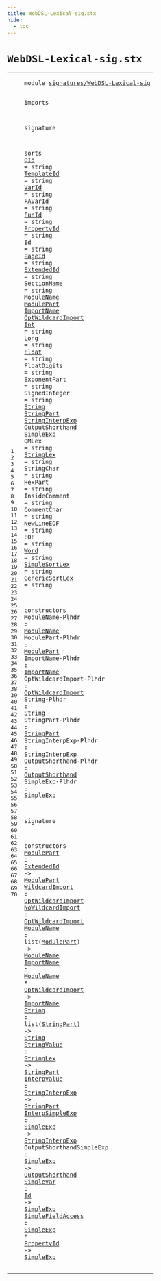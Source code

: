 ```yaml
---
title: WebDSL-Lexical-sig.stx
hide:
  - toc
---
```


# `WebDSL-Lexical-sig.stx`



[pdmosses/webdsl-statix/webdslstatix/src-gen/statix/signatures/WebDSL-Lexical-sig.stx]: https://github.com/pdmosses/webdsl-statix/blob/master/webdslstatix/src-gen/statix/signatures/WebDSL-Lexical-sig.stx "The source file on GitHub"

<div class="stx"><table class="highlighttable"><tbody><tr><td class="linenos"><div class="linenodiv"><pre><span></span>1
2
3
4
5
6
7
8
9
10
11
12
13
14
15
16
17
18
19
20
21
22
23
24
25
26
27
28
29
30
31
32
33
34
35
36
37
38
39
40
41
42
43
44
45
46
47
48
49
50
51
52
53
54
55
56
57
58
59
60
61
62
63
64
65
66
67
68
69
70
</pre></div></td>
<td class="code"><pre><code><span class="keyword">module</span> <a href="../HQL-sig.stx#signatures/WebDSL-Lexical-sig_68_97" id="signatures/WebDSL-Lexical-sig_7_36" title="Referenced at ../HQL-sig.stx line 5; ../WebDSL-AccessControl-sig.stx line 7; ../WebDSL-Action-sig.stx line 6; ../WebDSL-Ajax-sig.stx line 5; ../WebDSL-Attributes-sig.stx line 5; ../WebDSL-Core-sig.stx line 6; ../WebDSL-DataModel-sig.stx line 6; ../WebDSL-DataValidation-sig.stx line 5; ../WebDSL-Dispatch-sig.stx line 6; ../WebDSL-EntityDerive-sig.stx line 6; ../WebDSL-Exception-sig.stx line 6; ../WebDSL-Expand-sig.stx line 5; ../WebDSL-Generated-sig.stx line 5; ../WebDSL-Native-sig.stx line 5; ../WebDSL-Prefetch-sig.stx line 6; ../WebDSL-Regex-sig.stx line 5; ../WebDSL-Search-sig.stx line 6; ../WebDSL-Service-sig.stx line 6; ../webdsl-statix-sig.stx line 17; ../WebDSL-Test-sig.stx line 5; ../WebDSL-Type-sig.stx line 6; ../WebDSL-UI-sig.stx line 7">signatures/WebDSL-Lexical-sig</a>

<span class="keyword">imports</span>

<span class="keyword">signature</span>

  <span class="keyword">sorts</span>
    <a href="../WebDSL-Core-sig.stx#QId_1714_1717" id="QId_70_73" title="Referenced at ../WebDSL-Core-sig.stx line 62, 63; ../WebDSL-Native-sig.stx line 33, 34, 46, 49">QId</a> = <span class="keyword">string</span>
    <a href="../WebDSL-UI-sig.stx#TemplateId_3008_3018" id="TemplateId_87_97" title="Referenced at ../WebDSL-UI-sig.stx line 105, 106, 106, 111, 237, 238">TemplateId</a> = <span class="keyword">string</span>
    <a href="../WebDSL-Action-sig.stx#VarId_2366_2371" id="VarId_111_116" title="Referenced at ../WebDSL-Action-sig.stx line 88, 89, 90, 106, 107, 108, 109, 116, 158, 159, 160, 161, 162, 163, 164, 165, 166; ../WebDSL-Core-sig.stx line 53, 56; ../WebDSL-DataModel-sig.stx line 31, 32, 33, 34, 35, 36, 37, 38, 39, 40, 41, 42; ../WebDSL-Exception-sig.stx line 24; ../WebDSL-Prefetch-sig.stx line 81; ../WebDSL-UI-sig.stx line 131, 132, 133, 134, 135, 136, 157, 158, 159, 160">VarId</a> = <span class="keyword">string</span>
    <a href="../WebDSL-Action-sig.stx#FAVarId_3783_3790" id="FAVarId_130_137" title="Referenced at ../WebDSL-Action-sig.stx line 121">FAVarId</a> = <span class="keyword">string</span>
    <a href="../WebDSL-Action-sig.stx#FunId_1379_1384" id="FunId_151_156" title="Referenced at ../WebDSL-Action-sig.stx line 67, 78, 79, 80, 136">FunId</a> = <span class="keyword">string</span>
    <a href="#PropertyId_1721_1731" id="PropertyId_170_180" title="Referenced at line 70; ../WebDSL-Action-sig.stx line 117; ../WebDSL-Ajax-sig.stx line 61; ../WebDSL-DataModel-sig.stx line 43, 44; ../WebDSL-Prefetch-sig.stx line 82">PropertyId</a> = <span class="keyword">string</span>
    <a href="#Id_1669_1671" id="Id_194_196" title="Referenced at line 69; ../WebDSL-AccessControl-sig.stx line 43, 44, 44, 45, 46, 46, 47, 51, 53, 56, 58, 59, 62; ../WebDSL-Action-sig.stx line 101, 127, 137, 144, 190; ../WebDSL-Ajax-sig.stx line 49, 49, 50, 51, 53, 53, 54, 55, 58, 60; ../WebDSL-Attributes-sig.stx line 29; ../WebDSL-Core-sig.stx line 75, 76; ../WebDSL-DataModel-sig.stx line 26, 26, 27, 28, 29, 30, 57, 57, 58, 59, 59, 61, 62, 71; ../WebDSL-DataValidation-sig.stx line 23, 26, 27; ../WebDSL-Dispatch-sig.stx line 29, 30, 37, 38; ../WebDSL-EntityDerive-sig.stx line 23, 24, 25; ../WebDSL-Expand-sig.stx line 28, 29, 30, 31, 32, 33, 34, 34, 36, 37, 38, 39; ../WebDSL-Generated-sig.stx line 18; ../WebDSL-Native-sig.stx line 35, 37, 39, 50, 53; ../WebDSL-Prefetch-sig.stx line 46, 47, 51, 58; ../WebDSL-Regex-sig.stx line 108; ../WebDSL-Search-sig.stx line 137, 144, 145, 146, 149, 167, 169, 170, 173, 174, 175, 176, 178, 274, 275, 276; ../WebDSL-Service-sig.stx line 23, 24, 24, 27, 28; ../WebDSL-Test-sig.stx line 17; ../WebDSL-Type-sig.stx line 21; ../WebDSL-UI-sig.stx line 102, 109, 112, 235, 240, 241, 243, 244, 245, 246, 257, 257">Id</a> = <span class="keyword">string</span>
    <a href="../WebDSL-AccessControl-sig.stx#PageId_991_997" id="PageId_210_216" title="Referenced at ../WebDSL-AccessControl-sig.stx line 40; ../WebDSL-UI-sig.stx line 110, 191">PageId</a> = <span class="keyword">string</span>
    <a href="#ExtendedId_1197_1207" id="ExtendedId_230_240" title="Referenced at line 59">ExtendedId</a> = <span class="keyword">string</span>
    <a href="../WebDSL-Core-sig.stx#SectionName_1650_1661" id="SectionName_254_265" title="Referenced at ../WebDSL-Core-sig.stx line 61">SectionName</a> = <span class="keyword">string</span>
    <a href="#ModuleName_846_856" id="ModuleName_279_289" title="Referenced at line 46, 62, 63; ../WebDSL-Core-sig.stx line 64, 65">ModuleName</a>
    <a href="#ModulePart_880_890" id="ModulePart_294_304" title="Referenced at line 47, 59, 62; ../../../../trans/static-semantics/webdsl-modules.stx line 120">ModulePart</a>
    <a href="#ImportName_914_924" id="ImportName_309_319" title="Referenced at line 48, 63; ../WebDSL-Core-sig.stx line 71">ImportName</a>
    <a href="#OptWildcardImport_955_972" id="OptWildcardImport_324_341" title="Referenced at line 49, 60, 61, 63">OptWildcardImport</a>
    <a href="../WebDSL-Action-sig.stx#Int_3495_3498" id="Int_346_349" title="Referenced at ../WebDSL-Action-sig.stx line 112; ../WebDSL-DataModel-sig.stx line 67, 70; ../WebDSL-Search-sig.stx line 180, 181">Int</a> = <span class="keyword">string</span>
    <a href="../WebDSL-Action-sig.stx#Long_3524_3528" id="Long_363_367" title="Referenced at ../WebDSL-Action-sig.stx line 113">Long</a> = <span class="keyword">string</span>
    <a href="../WebDSL-Action-sig.stx#Float_3555_3560" id="Float_381_386" title="Referenced at ../WebDSL-Action-sig.stx line 114; ../WebDSL-Search-sig.stx line 152, 177, 182">Float</a> = <span class="keyword">string</span>
    <span id="FloatDigits_400_411" title="Not referenced locally, nor via imports">FloatDigits</span> = <span class="keyword">string</span>
    <span id="ExponentPart_425_437" title="Not referenced locally, nor via imports">ExponentPart</span> = <span class="keyword">string</span>
    <span id="SignedInteger_451_464" title="Not referenced locally, nor via imports">SignedInteger</span> = <span class="keyword">string</span>
    <a href="#String_992_998" id="String_478_484" title="Referenced at line 50, 64; ../WebDSL-Action-sig.stx line 115; ../WebDSL-Core-sig.stx line 76; ../WebDSL-DataModel-sig.stx line 68, 72, 73; ../WebDSL-Search-sig.stx line 149; ../../../../trans/static-semantics/webdsl-types.stx line 85">String</a>
    <a href="#StringPart_1022_1032" id="StringPart_489_499" title="Referenced at line 51, 64, 65, 66; ../WebDSL-Action-sig.stx line 145; ../WebDSL-UI-sig.stx line 229; ../../../../trans/static-semantics/webdsl-types.stx line 89">StringPart</a>
    <a href="#StringInterpExp_1061_1076" id="StringInterpExp_504_519" title="Referenced at line 52, 66, 67">StringInterpExp</a>
    <a href="#OutputShorthand_1105_1120" id="OutputShorthand_524_539" title="Referenced at line 53, 68; ../WebDSL-Action-sig.stx line 142; ../WebDSL-UI-sig.stx line 228">OutputShorthand</a>
    <a href="#SimpleExp_1143_1152" id="SimpleExp_544_553" title="Referenced at line 54, 67, 68, 69, 70, 70; ../WebDSL-Action-sig.stx line 143, 144, 144; ../../../../trans/static-semantics/webdsl.stx line 395">SimpleExp</a>
    <span id="QMLex_558_563" title="Not referenced locally, nor via imports">QMLex</span> = <span class="keyword">string</span>
    <a href="#StringLex_1470_1479" id="StringLex_577_586" title="Referenced at line 65">StringLex</a> = <span class="keyword">string</span>
    <span id="StringChar_600_610" title="Not referenced locally, nor via imports">StringChar</span> = <span class="keyword">string</span>
    <span id="HexPart_624_631" title="Not referenced locally, nor via imports">HexPart</span> = <span class="keyword">string</span>
    <span id="InsideComment_645_658" title="Not referenced locally, nor via imports">InsideComment</span> = <span class="keyword">string</span>
    <span id="CommentChar_672_683" title="Not referenced locally, nor via imports">CommentChar</span> = <span class="keyword">string</span>
    <span id="NewLineEOF_697_707" title="Not referenced locally, nor via imports">NewLineEOF</span> = <span class="keyword">string</span>
    <span id="EOF_721_724" title="Not referenced locally, nor via imports">EOF</span> = <span class="keyword">string</span>
    <a href="../WebDSL-Core-sig.stx#Word_2245_2249" id="Word_738_742" title="Referenced at ../WebDSL-Core-sig.stx line 73, 74">Word</a> = <span class="keyword">string</span>
    <a href="../WebDSL-Action-sig.stx#SimpleSortLex_3864_3877" id="SimpleSortLex_756_769" title="Referenced at ../WebDSL-Action-sig.stx line 124; ../WebDSL-Core-sig.stx line 43; ../WebDSL-Prefetch-sig.stx line 53, 89; ../WebDSL-Search-sig.stx line 188, 251">SimpleSortLex</a> = <span class="keyword">string</span>
    <a href="../WebDSL-Core-sig.stx#GenericSortLex_912_926" id="GenericSortLex_783_797" title="Referenced at ../WebDSL-Core-sig.stx line 44">GenericSortLex</a> = <span class="keyword">string</span>

  <span class="keyword">constructors</span>
    <span id="ModuleName-Plhdr_827_843" title="Not referenced locally, nor via imports">ModuleName-Plhdr</span> : <a href="#ModuleName_279_289" id="ModuleName_846_856" title="Defined at line 18">ModuleName</a>
    <span id="ModulePart-Plhdr_861_877" title="Not referenced locally, nor via imports">ModulePart-Plhdr</span> : <a href="#ModulePart_294_304" id="ModulePart_880_890" title="Defined at line 19">ModulePart</a>
    <span id="ImportName-Plhdr_895_911" title="Not referenced locally, nor via imports">ImportName-Plhdr</span> : <a href="#ImportName_309_319" id="ImportName_914_924" title="Defined at line 20">ImportName</a>
    <span id="OptWildcardImport-Plhdr_929_952" title="Not referenced locally, nor via imports">OptWildcardImport-Plhdr</span> : <a href="#OptWildcardImport_324_341" id="OptWildcardImport_955_972" title="Defined at line 21">OptWildcardImport</a>
    <span id="String-Plhdr_977_989" title="Not referenced locally, nor via imports">String-Plhdr</span> : <a href="#String_478_484" id="String_992_998" title="Defined at line 28">String</a>
    <span id="StringPart-Plhdr_1003_1019" title="Not referenced locally, nor via imports">StringPart-Plhdr</span> : <a href="#StringPart_489_499" id="StringPart_1022_1032" title="Defined at line 29">StringPart</a>
    <span id="StringInterpExp-Plhdr_1037_1058" title="Not referenced locally, nor via imports">StringInterpExp-Plhdr</span> : <a href="#StringInterpExp_504_519" id="StringInterpExp_1061_1076" title="Defined at line 30">StringInterpExp</a>
    <span id="OutputShorthand-Plhdr_1081_1102" title="Not referenced locally, nor via imports">OutputShorthand-Plhdr</span> : <a href="#OutputShorthand_524_539" id="OutputShorthand_1105_1120" title="Defined at line 31">OutputShorthand</a>
    <span id="SimpleExp-Plhdr_1125_1140" title="Not referenced locally, nor via imports">SimpleExp-Plhdr</span> : <a href="#SimpleExp_544_553" id="SimpleExp_1143_1152" title="Defined at line 32">SimpleExp</a>

<span class="keyword">signature</span>

  <span class="keyword">constructors</span>
    <a href="../../../../trans/static-semantics/webdsl-modules.stx#ModulePart_4887_4897" id="ModulePart_1184_1194" title="Referenced at ../../../../trans/static-semantics/webdsl-modules.stx line 121">ModulePart</a> : <a href="#ExtendedId_230_240" id="ExtendedId_1197_1207" title="Defined at line 16">ExtendedId</a> -&gt; <a href="#ModulePart_294_304" id="ModulePart_1211_1221" title="Defined at line 19">ModulePart</a>
    <a href="../../../../trans/static-semantics/webdsl-modules.stx#WildcardImport_3093_3107" id="WildcardImport_1226_1240" title="Referenced at ../../../../trans/static-semantics/webdsl-modules.stx line 84">WildcardImport</a> : <a href="#OptWildcardImport_324_341" id="OptWildcardImport_1243_1260" title="Defined at line 21">OptWildcardImport</a>
    <a href="../../../../trans/static-semantics/webdsl-modules.stx#NoWildcardImport_2266_2282" id="NoWildcardImport_1265_1281" title="Referenced at ../../../../trans/static-semantics/webdsl-modules.stx line 66">NoWildcardImport</a> : <a href="#OptWildcardImport_324_341" id="OptWildcardImport_1284_1301" title="Defined at line 21">OptWildcardImport</a>
    <a href="../../../../trans/static-semantics/webdsl-modules.stx#ModuleName_610_620" id="ModuleName_1306_1316" title="Referenced at ../../../../trans/static-semantics/webdsl-modules.stx line 25, 66, 84">ModuleName</a> : <span class="keyword">list</span>(<a href="#ModulePart_294_304" id="ModulePart_1324_1334" title="Defined at line 19">ModulePart</a>) -&gt; <a href="#ModuleName_279_289" id="ModuleName_1339_1349" title="Defined at line 18">ModuleName</a>
    <a href="../../../../trans/static-semantics/webdsl-modules.stx#ImportName_2238_2248" id="ImportName_1354_1364" title="Referenced at ../../../../trans/static-semantics/webdsl-modules.stx line 66, 84">ImportName</a> : <a href="#ModuleName_279_289" id="ModuleName_1367_1377" title="Defined at line 18">ModuleName</a> * <a href="#OptWildcardImport_324_341" id="OptWildcardImport_1380_1397" title="Defined at line 21">OptWildcardImport</a> -&gt; <a href="#ImportName_309_319" id="ImportName_1401_1411" title="Defined at line 20">ImportName</a>
    <a href="../../../../trans/static-semantics/webdsl-types.stx#String_2056_2062" id="String_1416_1422" title="Referenced at ../../../../trans/static-semantics/webdsl-types.stx line 86">String</a> : <span class="keyword">list</span>(<a href="#StringPart_489_499" id="StringPart_1430_1440" title="Defined at line 29">StringPart</a>) -&gt; <a href="#String_478_484" id="String_1445_1451" title="Defined at line 28">String</a>
    <a href="../../../../trans/static-semantics/webdsl-types.stx#StringValue_2200_2211" id="StringValue_1456_1467" title="Referenced at ../../../../trans/static-semantics/webdsl-types.stx line 90">StringValue</a> : <a href="#StringLex_577_586" id="StringLex_1470_1479" title="Defined at line 34">StringLex</a> -&gt; <a href="#StringPart_489_499" id="StringPart_1483_1493" title="Defined at line 29">StringPart</a>
    <a href="../../../../trans/static-semantics/webdsl-types.stx#InterpValue_2287_2298" id="InterpValue_1498_1509" title="Referenced at ../../../../trans/static-semantics/webdsl-types.stx line 92">InterpValue</a> : <a href="#StringInterpExp_504_519" id="StringInterpExp_1512_1527" title="Defined at line 30">StringInterpExp</a> -&gt; <a href="#StringPart_489_499" id="StringPart_1531_1541" title="Defined at line 29">StringPart</a>
    <a href="../../../../trans/static-semantics/webdsl-types.stx#InterpSimpleExp_2299_2314" id="InterpSimpleExp_1546_1561" title="Referenced at ../../../../trans/static-semantics/webdsl-types.stx line 92">InterpSimpleExp</a> : <a href="#SimpleExp_544_553" id="SimpleExp_1564_1573" title="Defined at line 32">SimpleExp</a> -&gt; <a href="#StringInterpExp_504_519" id="StringInterpExp_1577_1592" title="Defined at line 30">StringInterpExp</a>
    <span id="OutputShorthandSimpleExp_1597_1621" title="Not referenced locally, nor via imports">OutputShorthandSimpleExp</span> : <a href="#SimpleExp_544_553" id="SimpleExp_1624_1633" title="Defined at line 32">SimpleExp</a> -&gt; <a href="#OutputShorthand_524_539" id="OutputShorthand_1637_1652" title="Defined at line 31">OutputShorthand</a>
    <a href="../../../../trans/static-semantics/webdsl-actions.stx#SimpleVar_9711_9720" id="SimpleVar_1657_1666" title="Referenced at ../../../../trans/static-semantics/webdsl-actions.stx line 232">SimpleVar</a> : <a href="#Id_194_196" id="Id_1669_1671" title="Defined at line 14">Id</a> -&gt; <a href="#SimpleExp_544_553" id="SimpleExp_1675_1684" title="Defined at line 32">SimpleExp</a>
    <a href="../../../../trans/static-semantics/webdsl-actions.stx#SimpleFieldAccess_10458_10475" id="SimpleFieldAccess_1689_1706" title="Referenced at ../../../../trans/static-semantics/webdsl-actions.stx line 250">SimpleFieldAccess</a> : <a href="#SimpleExp_544_553" id="SimpleExp_1709_1718" title="Defined at line 32">SimpleExp</a> * <a href="#PropertyId_170_180" id="PropertyId_1721_1731" title="Defined at line 13">PropertyId</a> -&gt; <a href="#SimpleExp_544_553" id="SimpleExp_1735_1744" title="Defined at line 32">SimpleExp</a>
</code></pre></td></tr></tbody></table></div>
